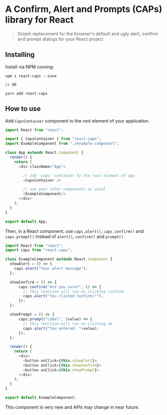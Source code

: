 # A Confirm, Alert and Prompts (CAPs) library for React
> Dropin replacement for the browser's default and ugly alert, confirm and prompt dialogs for your React project

## Installing

Install via NPM running:

```
npm i react-caps --save

// OR

yarn add react-caps
```


## How to use

Add `CapsContainer` component to the root element of your application.
```js
import React from "react";

import { CapsContainer } from "react-caps";
import ExampleComponent from "./example-component";

class App extends React.Component {
  render() {
    return (
      <div className="App">

        // add 'caps' container to the root element of app
        <CapsContainer />

        // use your other components as usual
        <ExampleComponent/>
      </div>
    );
  }
}

export default App;
```

Then, in a React component, use `caps.alert()`, `caps.confirm()` and `caps.prompt()` instead of `alert()`, `confirm()` and `prompt()`

```js
import React from "react";
import caps from "react-caps";

class ExampleComponent extends React.Component {
  showAlert = () => {
    caps.alert("Your alert message");
  };

  showConfirm = () => {
      caps.confirm("Are you sure?", () => {
        // this function will run on clicking confirm
        caps.alert("You clicked Confirm!!");
      });
  };

  showPrompt = () => {
      caps.prompt("Label", (value) => {
        // this function will run on clicking ok
        caps.alert("You entered: "+value);
      });
  };

  render() {
    return (
      <div>
        <button onClick={this.showAlert}>
        <button onClick={this.showConfirm}>
        <button onClick={this.showPrompt}>
      </div>
    );
  }
}

export default ExampleComponent;
```

This component is very new and APIs may change in near future.
